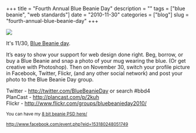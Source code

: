 +++
title = "Fourth Annual Blue Beanie Day"
description = ""
tags = ["blue beanie", "web standards"]
date = "2010-11-30"
categories = ["blog"]
slug = "fourth-annual-blue-beanie-day"
+++



  <div class="notebook-image"><img src="http://farm6.static.flickr.com/5128/5220964772_3e78287e54_b.jpg" /></div>
<p>It's 11/30, <a href="http://www.facebook.com/event.php?eid=153180248051749">Blue Beanie day</a>. </p>
<p>It’s easy to show your support for web design done right. Beg, borrow, or buy a Blue Beanie and snap a photo of your mug wearing the blue. (Or get creative with Photoshop). Then on November 30, switch your profile picture in Facebook, Twitter, Flickr, (and any other social network) and post your photo to the Blue Beanie Day group.</p>
<p>Twitter - <a href="http://twitter.com/BlueBeanieDay" title="http://twitter.com/BlueBeanieDay">http://twitter.com/BlueBeanieDay</a> or search #bbd4<br />
PlanCast - <a href="http://plancast.com/p/2kuh" title="http://plancast.com/p/2kuh">http://plancast.com/p/2kuh</a><br />
Flickr - <a href="http://www.flickr.com/groups/bluebeanieday2010/" title="http://www.flickr.com/groups/bluebeanieday2010/">http://www.flickr.com/groups/bluebeanieday2010/</a></p>
<p><small>You can have my <a href="http://media.konigi.com/notebook/bluebeanie-8bit.psd.zip">8 bit beanie PSD here/</a></p>
    
  <a href="http://www.facebook.com/event.php?eid=153180248051749">http://www.facebook.com/event.php?eid=153180248051749</a>
